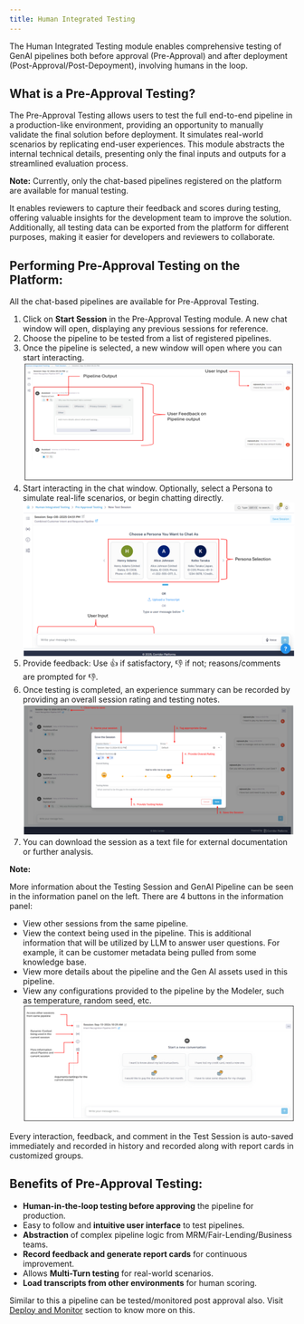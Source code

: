 ```yaml
---
title: Human Integrated Testing
---
```


The Human Integrated Testing module enables comprehensive testing of GenAI pipelines both before approval (Pre-Approval) and after deployment (Post-Approval/Post-Depoyment), involving humans in the loop.

## What is a Pre-Approval Testing?

The Pre-Approval Testing allows users to test the full end-to-end pipeline in a production-like environment, providing an opportunity to manually validate the final solution before deployment. It simulates real-world scenarios by replicating end-user experiences. This module abstracts the internal technical details, presenting only the final inputs and outputs for a streamlined evaluation process.

**Note:** Currently, only the chat-based pipelines registered on the platform are available for manual testing.

It enables reviewers to capture their feedback and scores during testing, offering valuable insights for the development team to improve the solution. Additionally, all testing data can be exported from the platform for different purposes, making it easier for developers and reviewers to collaborate.

## Performing Pre-Approval Testing on the Platform:

All the chat-based pipelines are available for Pre-Approval Testing.

1. Click on **Start Session** in the Pre-Approval Testing module. A new chat window will open, displaying any previous sessions for reference.
2. Choose the pipeline to be tested from a list of registered pipelines.
3. Once the pipeline is selected, a new window will open where you can start interacting.
   ![Testing Window](./test-session-output.png)
4. Start interacting in the chat window. Optionally, select a Persona to simulate real-life scenarios, or begin chatting directly.
   ![Persona Selection](./persona-selection.png)
5. Provide feedback: Use 👍 if satisfactory, 👎 if not; reasons/comments are prompted for 👎.
6. Once testing is completed, an experience summary can be recorded by providing an overall session rating and testing notes.
   ![Testing Feedback](./test-session-feedback.png)
7. You can download the session as a text file for external documentation or further analysis.   

**Note:**

More information about the Testing Session and GenAI Pipeline can be seen in the information panel on the left. There are 4 buttons in the information panel:

- View other sessions from the same pipeline.
- View the context being used in the pipeline. This is additional information that will be utilized by LLM to answer user questions. For example, it can be customer metadata being pulled from some knowledge base.
- View more details about the pipeline and the Gen AI assets used in this pipeline.
- View any configurations provided to the pipeline by the Modeler, such as temperature, random seed, etc.
  ![Information Panel](./test-session-information-panel.png)

Every interaction, feedback, and comment in the Test Session is auto-saved immediately and recorded in history and recorded along with report cards in customized groups.

## Benefits of Pre-Approval Testing:

- **Human-in-the-loop testing before approving** the pipeline for production.
- Easy to follow and **intuitive user interface** to test pipelines.
- **Abstraction** of complex pipeline logic from MRM/Fair-Lending/Business teams.
- **Record feedback and generate report cards** for continuous improvement.
- Allows **Multi-Turn testing** for real-world scenarios.
- **Load transcripts from other environments** for human scoring.

Similar to this a pipeline can be tested/monitored post approval also. Visit [Deploy and Monitor](../deploy-and-monitor/index.md) section to know more on this.
